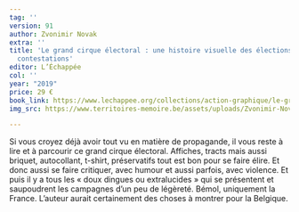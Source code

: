 ```yaml
---
tag: ''
version: 91
author: Zvonimir Novak
extra: ''
title: 'Le grand cirque électoral : une histoire visuelle des élections et de leurs
  contestations'
editor: L’Échappée
col: ''
year: "2019"
price: 29 €
book_link: https://www.lechappee.org/collections/action-graphique/le-grand-cirque-electoral
img_src: https://www.territoires-memoire.be/assets/uploads/Zvonimir-Novak-Le-grand-cirque-électoral.jpg

---
```

Si vous croyez déjà avoir tout vu en matière de propagande, il vous reste à lire et à parcourir ce grand cirque électoral. Affiches, tracts mais aussi briquet, autocollant, t-shirt, préservatifs tout est bon pour se faire élire. Et donc aussi se faire critiquer, avec humour et aussi parfois, avec violence. Et puis il y a tous les «&nbsp;doux dingues ou extralucides&nbsp;» qui se présentent et saupoudrent les campagnes d’un peu de légèreté. Bémol, uniquement la France. L’auteur aurait certainement des choses à montrer pour la Belgique.